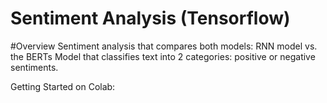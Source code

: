# Sentiment Analysis (Tensorflow)

#Overview
Sentiment analysis that compares both models: RNN model vs. the BERTs Model that classifies text into 2 categories: positive or negative sentiments. 

Getting Started on Colab:
